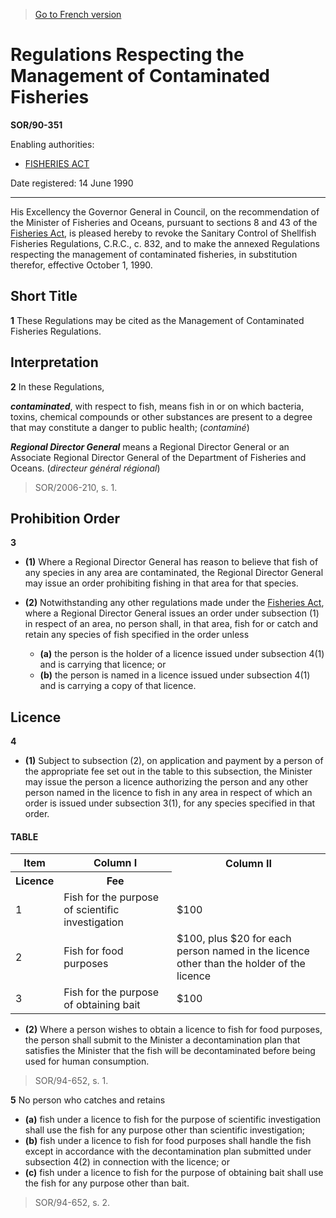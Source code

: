 > [Go to French version](/fr/Règlements/Décrets,%20ordonnances%20et%20règlements%20statutaires/90/351.md)

# Regulations Respecting the Management of Contaminated Fisheries

**SOR/90-351**

Enabling authorities: 
- [FISHERIES ACT](/en/Acts/Revised%20Statutes%20of%20Canada/F/F-14.md)

Date registered: 14 June 1990

----------

His Excellency the Governor General in Council, on the recommendation of the Minister of Fisheries and Oceans, pursuant to sections 8 and 43 of the [Fisheries Act](/en/Acts/Revised%20Statutes%20of%20Canada/F/F-14.md), is pleased hereby to revoke the Sanitary Control of Shellfish Fisheries Regulations, C.R.C., c. 832, and to make the annexed Regulations respecting the management of contaminated fisheries, in substitution therefor, effective October 1, 1990.




## Short Title


**1** These Regulations may be cited as the Management of Contaminated Fisheries Regulations.




## Interpretation


**2** In these Regulations,

***contaminated***, with respect to fish, means fish in or on which bacteria, toxins, chemical compounds or other substances are present to a degree that may constitute a danger to public health; (*contaminé*)

***Regional Director General*** means a Regional Director General or an Associate Regional Director General of the Department of Fisheries and Oceans. (*directeur général régional*)
> SOR/2006-210, s. 1.





## Prohibition Order


**3** 

- **(1)** Where a Regional Director General has reason to believe that fish of any species in any area are contaminated, the Regional Director General may issue an order prohibiting fishing in that area for that species.

- **(2)** Notwithstanding any other regulations made under the [Fisheries Act](/en/Acts/Revised%20Statutes%20of%20Canada/F/F-14.md), where a Regional Director General issues an order under subsection (1) in respect of an area, no person shall, in that area, fish for or catch and retain any species of fish specified in the order unless
	- **(a)** the person is the holder of a licence issued under subsection 4(1) and is carrying that licence; or
	- **(b)** the person is named in a licence issued under subsection 4(1) and is carrying a copy of that licence.




## Licence


**4** 

- **(1)** Subject to subsection (2), on application and payment by a person of the appropriate fee set out in the table to this subsection, the Minister may issue the person a licence authorizing the person and any other person named in the licence to fish in any area in respect of which an order is issued under subsection 3(1), for any species specified in that order.
#### TABLE
<table>
<tr>
<th>Item</th>
<th>Column I</th>
<th>Column II</th>
</tr>
<tr>
<th>Licence</th>
<th>Fee</th>
</tr>
<tr>
<td>1</td>
<td>Fish for the purpose of scientific investigation</td>
<td>$100</td>
</tr>
<tr>
<td>2</td>
<td>Fish for food purposes</td>
<td>$100, plus $20 for each person named in the licence other than the holder of the licence</td>
</tr>
<tr>
<td>3</td>
<td>Fish for the purpose of obtaining bait</td>
<td>$100</td>
</tr>
</table>


- **(2)** Where a person wishes to obtain a licence to fish for food purposes, the person shall submit to the Minister a decontamination plan that satisfies the Minister that the fish will be decontaminated before being used for human consumption.
> SOR/94-652, s. 1.




**5** No person who catches and retains
- **(a)** fish under a licence to fish for the purpose of scientific investigation shall use the fish for any purpose other than scientific investigation;
- **(b)** fish under a licence to fish for food purposes shall handle the fish except in accordance with the decontamination plan submitted under subsection 4(2) in connection with the licence; or
- **(c)** fish under a licence to fish for the purpose of obtaining bait shall use the fish for any purpose other than bait.
> SOR/94-652, s. 2.



